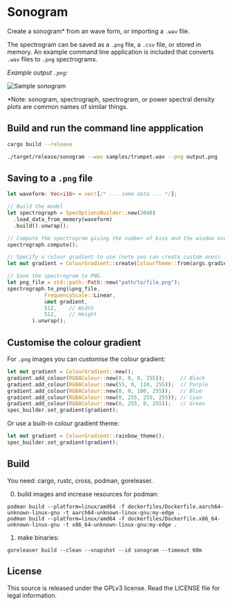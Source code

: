 # Sonogram

Create a sonogram\* from an wave form, or importing a `.wav` file.

The spectrogram can be saved as a `.png` file, a `.csv` file, or
stored in memory. An example command line application is included
that converts `.wav` files to `.png` spectrograms.

_Example output `.png`:_

![Sample sonogram](https://raw.githubusercontent.com/psiphi75/sonogram/master/samples/Globular-PoppingOut.png)

\*Note: sonogram, spectrograph, spectrogram, or power spectral density
plots are common names of similar things.

## Build and run the command line appplication

```sh
cargo build --release

./target/release/sonogram --wav samples/trumpet.wav --png output.png
```

## Saving to a `.png` file

```Rust
let waveform: Vec<i16> = vec![/* ... some data ... */];

// Build the model
let spectrograph = SpecOptionsBuilder::new(2048)
  .load_data_from_memory(waveform)
  .build().unwrap();

// Compute the spectrogram giving the number of bins and the window overlap.
spectrograph.compute();

// Specify a colour gradient to use (note you can create custom ones)
let mut gradient = ColourGradient::create(ColourTheme::from(args.gradient));

// Save the spectrogram to PNG.
let png_file = std::path::Path::new("path/to/file.png");
spectrograph.to_png(&png_file, 
            FrequencyScale::Linear,
            &mut gradient,
            512,    // Width
            512,    // Height
        ).unwrap();
```

## Customise the colour gradient

For `.png` images you can customise the colour gradient:

```Rust
let mut gradient = ColourGradient::new();
gradient.add_colour(RGBAColour::new(0, 0, 0, 255));     // Black
gradient.add_colour(RGBAColour::new(55, 0, 110, 255));  // Purple
gradient.add_colour(RGBAColour::new(0, 0, 180, 255));   // Blue
gradient.add_colour(RGBAColour::new(0, 255, 255, 255)); // Cyan
gradient.add_colour(RGBAColour::new(0, 255, 0, 255));   // Green
spec_builder.set_gradient(gradient);
```

Or use a built-in colour gradient theme:

```Rust
let mut gradient = ColourGradient::rainbow_theme();
spec_builder.set_gradient(gradient);
```

## Build

You need: cargo, rustc, cross, podman, goreleaser.

0. build images and increase resources for podman:

```shell
podman build --platform=linux/amd64 -f dockerfiles/Dockerfile.aarch64-unknown-linux-gnu -t aarch64-unknown-linux-gnu:my-edge .
podman build --platform=linux/amd64 -f dockerfiles/Dockerfile.x86_64-unknown-linux-gnu -t x86_64-unknown-linux-gnu:my-edge .
```

1. make binaries:

```shell
goreleaser build --clean --snapshot --id sonogram --timeout 60m
```

## License

This source is released under the GPLv3 license. Read the LICENSE file for legal information.
